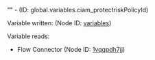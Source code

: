 "" - (ID: global.variables.ciam_protectriskPolicyId)

Variable written:
 (Node ID: [variables](../nodes/variables.md))

Variable reads:
* Flow Connector (Node ID: [1vqqpdh7jj](../nodes/1vqqpdh7jj.md))

